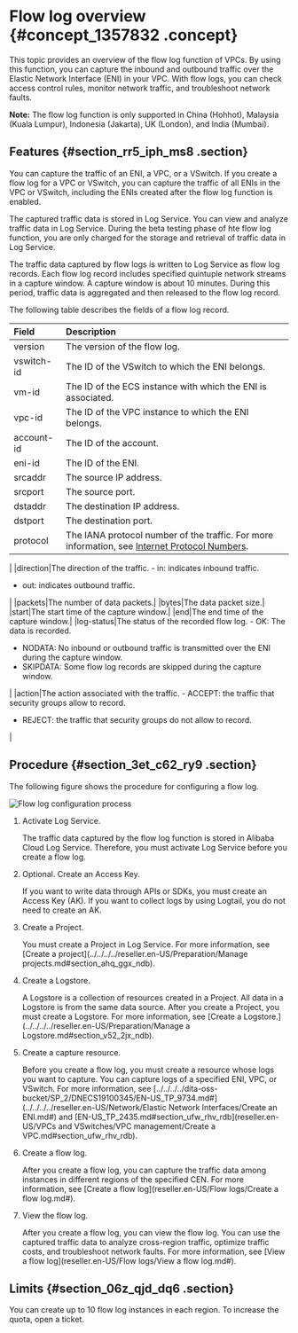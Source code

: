 # Flow log overview {#concept_1357832 .concept}

This topic provides an overview of the flow log function of VPCs. By using this function, you can capture the inbound and outbound traffic over the Elastic Network Interface \(ENI\) in your VPC. With flow logs, you can check access control rules, monitor network traffic, and troubleshoot network faults.

**Note:** The flow log function is only supported in China \(Hohhot\), Malaysia \(Kuala Lumpur\), Indonesia \(Jakarta\), UK \(London\), and India \(Mumbai\).

## Features {#section_rr5_iph_ms8 .section}

You can capture the traffic of an ENI, a VPC, or a VSwitch. If you create a flow log for a VPC or VSwitch, you can capture the traffic of all ENIs in the VPC or VSwitch, including the ENIs created after the flow log function is enabled.

The captured traffic data is stored in Log Service. You can view and analyze traffic data in Log Service. During the beta testing phase of hte flow log function, you are only charged for the storage and retrieval of traffic data in Log Service.

The traffic data captured by flow logs is written to Log Service as flow log records. Each flow log record includes specified quintuple network streams in a capture window. A capture window is about 10 minutes. During this period, traffic data is aggregated and then released to the flow log record.

The following table describes the fields of a flow log record.

|Field|Description|
|:----|:----------|
|version|The version of the flow log.|
|vswitch-id|The ID of the VSwitch to which the ENI belongs.|
|vm-id|The ID of the ECS instance with which the ENI is associated.|
|vpc-id|The ID of the VPC instance to which the ENI belongs.|
|account-id|The ID of the account.|
|eni-id|The ID of the ENI.|
|srcaddr|The source IP address.|
|srcport|The source port.|
|dstaddr|The destination IP address.|
|dstport|The destination port.|
|protocol|The IANA protocol number of the traffic. For more information, see [Internet Protocol Numbers](http://www.iana.org/assignments/protocol-numbers/protocol-numbers.xhtml).

 |
|direction|The direction of the traffic. -   in: indicates inbound traffic.
-   out: indicates outbound traffic.

 |
|packets|The number of data packets.|
|bytes|The data packet size.|
|start|The start time of the capture window.|
|end|The end time of the capture window.|
|log-status|The status of the recorded flow log. -   OK: The data is recorded.
-   NODATA: No inbound or outbound traffic is transmitted over the ENI during the capture window.
-   SKIPDATA: Some flow log records are skipped during the capture window.

 |
|action|The action associated with the traffic. -   ACCEPT: the traffic that security groups allow to record.
-   REJECT: the traffic that security groups do not allow to record.

 |

## Procedure {#section_3et_c62_ry9 .section}

The following figure shows the procedure for configuring a flow log.

![Flow log configuration process](http://static-aliyun-doc.oss-cn-hangzhou.aliyuncs.com/assets/img/1082282/156635080753062_en-US.png)

1.  Activate Log Service.

    The traffic data captured by the flow log function is stored in Alibaba Cloud Log Service. Therefore, you must activate Log Service before you create a flow log.

2.  Optional. Create an Access Key.

    If you want to write data through APIs or SDKs, you must create an Access Key \(AK\). If you want to collect logs by using Logtail, you do not need to create an AK.

3.  Create a Project.

    You must create a Project in Log Service. For more information, see [Create a project](../../../../reseller.en-US/Preparation/Manage projects.md#section_ahq_ggx_ndb).

4.  Create a Logstore.

    A Logstore is a collection of resources created in a Project. All data in a Logstore is from the same data source. After you create a Project, you must create a Logstore. For more information, see [Create a Logstore.](../../../../reseller.en-US/Preparation/Manage a Logstore.md#section_v52_2jx_ndb).

5.  Create a capture resource.

    Before you create a flow log, you must create a resource whose logs you want to capture. You can capture logs of a specified ENI, VPC, or VSwitch. For more information, see [../../../../dita-oss-bucket/SP\_2/DNECS19100345/EN-US\_TP\_9734.md\#](../../../../reseller.en-US/Network/Elastic Network Interfaces/Create an ENI.md#) and [EN-US\_TP\_2435.md\#section\_ufw\_rhv\_rdb](reseller.en-US/VPCs and VSwitches/VPC management/Create a VPC.md#section_ufw_rhv_rdb).

6.  Create a flow log.

    After you create a flow log, you can capture the traffic data among instances in different regions of the specified CEN. For more information, see [Create a flow log](reseller.en-US/Flow logs/Create a flow log.md#).

7.  View the flow log.

    After you create a flow log, you can view the flow log. You can use the captured traffic data to analyze cross-region traffic, optimize traffic costs, and troubleshoot network faults. For more information, see [View a flow log](reseller.en-US/Flow logs/View a flow log.md#).


## Limits {#section_06z_qjd_dq6 .section}

You can create up to 10 flow log instances in each region. To increase the quota, open a ticket.

